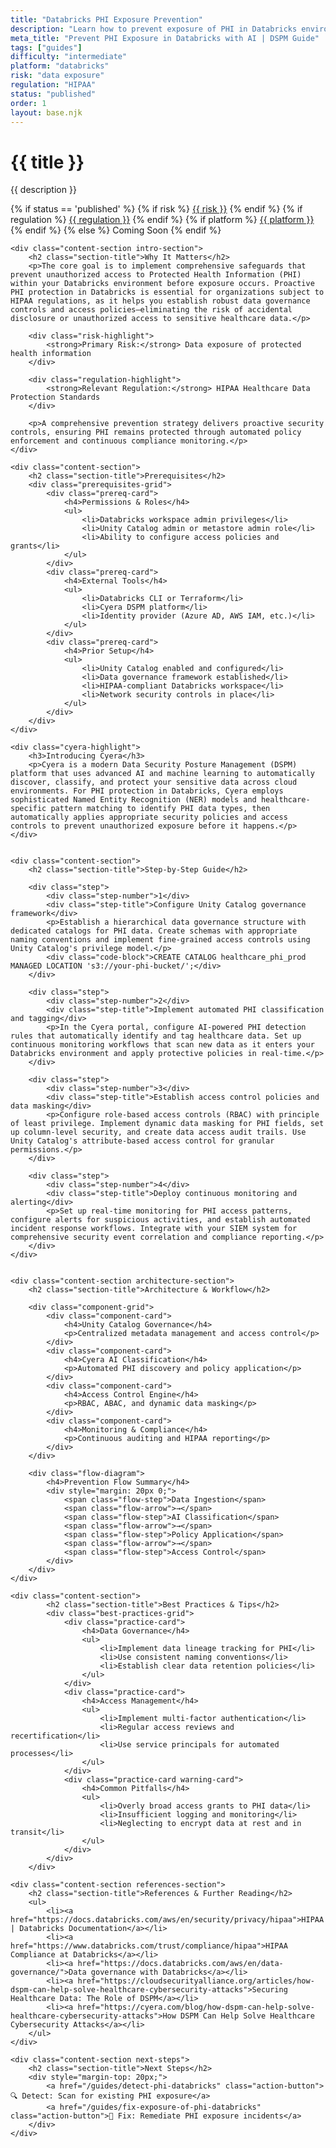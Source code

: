 ```yaml
---
title: "Databricks PHI Exposure Prevention"
description: "Learn how to prevent exposure of PHI in Databricks environments. Follow step-by-step guidance for HIPAA compliance and healthcare data protection."
meta_title: "Prevent PHI Exposure in Databricks with AI | DSPM Guide"
tags: ["guides"]
difficulty: "intermediate"
platform: "databricks"
risk: "data exposure"
regulation: "HIPAA"
status: "published"
order: 1
layout: base.njk
---
```


<div class="container">
    <div class="header">
        <h1>{{ title }}</h1>
        <p>{{ description }}</p>
        <div class="guide-tags-container">
			<div class="guide-tags-wrapper">
		    {% if status == 'published' %}
		        {% if risk %}
		        <a href="/risk/{{ risk | downcase | replace: ' ', '-' }}/" class="guide-tag risk">{{ risk }}</a>
		        {% endif %}
		        {% if regulation %}
		        <a href="/regulation/{{ regulation | downcase | replace: ' ', '-' }}/" class="guide-tag regulation">{{ regulation }}</a>
		        {% endif %}
		        {% if platform %}
		        <a href="/platforms/{{ platform | downcase | replace: ' ', '-' }}/" class="guide-tag platform">{{ platform }}</a>
		        {% endif %}
		    {% else %}
		        <span class="guide-tag coming-soon">Coming Soon</span>
		    {% endif %}
		</div>
		</div>
    </div>

    <div class="content-section intro-section">
        <h2 class="section-title">Why It Matters</h2>
        <p>The core goal is to implement comprehensive safeguards that prevent unauthorized access to Protected Health Information (PHI) within your Databricks environment before exposure occurs. Proactive PHI protection in Databricks is essential for organizations subject to HIPAA regulations, as it helps you establish robust data governance controls and access policies—eliminating the risk of accidental disclosure or unauthorized access to sensitive healthcare data.</p>
        
        <div class="risk-highlight">
            <strong>Primary Risk:</strong> Data exposure of protected health information
        </div>
        
        <div class="regulation-highlight">
            <strong>Relevant Regulation:</strong> HIPAA Healthcare Data Protection Standards
        </div>
        
        <p>A comprehensive prevention strategy delivers proactive security controls, ensuring PHI remains protected through automated policy enforcement and continuous compliance monitoring.</p>
    </div>

    <div class="content-section">
        <h2 class="section-title">Prerequisites</h2>
        <div class="prerequisites-grid">
            <div class="prereq-card">
                <h4>Permissions & Roles</h4>
                <ul>
                    <li>Databricks workspace admin privileges</li>
                    <li>Unity Catalog admin or metastore admin role</li>
                    <li>Ability to configure access policies and grants</li>
                </ul>
            </div>
            <div class="prereq-card">
                <h4>External Tools</h4>
                <ul>
                    <li>Databricks CLI or Terraform</li>
                    <li>Cyera DSPM platform</li>
                    <li>Identity provider (Azure AD, AWS IAM, etc.)</li>
                </ul>
            </div>
            <div class="prereq-card">
                <h4>Prior Setup</h4>
                <ul>
                    <li>Unity Catalog enabled and configured</li>
                    <li>Data governance framework established</li>
                    <li>HIPAA-compliant Databricks workspace</li>
                    <li>Network security controls in place</li>
                </ul>
            </div>
        </div>
    </div>
	
    <div class="cyera-highlight">
        <h3>Introducing Cyera</h3>
        <p>Cyera is a modern Data Security Posture Management (DSPM) platform that uses advanced AI and machine learning to automatically discover, classify, and protect your sensitive data across cloud environments. For PHI protection in Databricks, Cyera employs sophisticated Named Entity Recognition (NER) models and healthcare-specific pattern matching to identify PHI data types, then automatically applies appropriate security policies and access controls to prevent unauthorized exposure before it happens.</p>
    </div>
	

    <div class="content-section">
        <h2 class="section-title">Step-by-Step Guide</h2>
        
        <div class="step">
            <div class="step-number">1</div>
            <div class="step-title">Configure Unity Catalog governance framework</div>
            <p>Establish a hierarchical data governance structure with dedicated catalogs for PHI data. Create schemas with appropriate naming conventions and implement fine-grained access controls using Unity Catalog's privilege model.</p>
            <div class="code-block">CREATE CATALOG healthcare_phi_prod MANAGED LOCATION 's3://your-phi-bucket/';</div>
        </div>

        <div class="step">
            <div class="step-number">2</div>
            <div class="step-title">Implement automated PHI classification and tagging</div>
            <p>In the Cyera portal, configure AI-powered PHI detection rules that automatically identify and tag healthcare data. Set up continuous monitoring workflows that scan new data as it enters your Databricks environment and apply protective policies in real-time.</p>
        </div>

        <div class="step">
            <div class="step-number">3</div>
            <div class="step-title">Establish access control policies and data masking</div>
            <p>Configure role-based access controls (RBAC) with principle of least privilege. Implement dynamic data masking for PHI fields, set up column-level security, and create data access audit trails. Use Unity Catalog's attribute-based access control for granular permissions.</p>
        </div>

        <div class="step">
            <div class="step-number">4</div>
            <div class="step-title">Deploy continuous monitoring and alerting</div>
            <p>Set up real-time monitoring for PHI access patterns, configure alerts for suspicious activities, and establish automated incident response workflows. Integrate with your SIEM system for comprehensive security event correlation and compliance reporting.</p>
        </div>
    </div>


    <div class="content-section architecture-section">
        <h2 class="section-title">Architecture & Workflow</h2>
        
        <div class="component-grid">
            <div class="component-card">
                <h4>Unity Catalog Governance</h4>
                <p>Centralized metadata management and access control</p>
            </div>
            <div class="component-card">
                <h4>Cyera AI Classification</h4>
                <p>Automated PHI discovery and policy application</p>
            </div>
            <div class="component-card">
                <h4>Access Control Engine</h4>
                <p>RBAC, ABAC, and dynamic data masking</p>
            </div>
            <div class="component-card">
                <h4>Monitoring & Compliance</h4>
                <p>Continuous auditing and HIPAA reporting</p>
            </div>
        </div>

        <div class="flow-diagram">
            <h4>Prevention Flow Summary</h4>
            <div style="margin: 20px 0;">
                <span class="flow-step">Data Ingestion</span>
                <span class="flow-arrow">→</span>
                <span class="flow-step">AI Classification</span>
                <span class="flow-arrow">→</span>
                <span class="flow-step">Policy Application</span>
                <span class="flow-arrow">→</span>
                <span class="flow-step">Access Control</span>
            </div>
        </div>
    </div>

	<div class="content-section">
	        <h2 class="section-title">Best Practices & Tips</h2>
	        <div class="best-practices-grid">
	            <div class="practice-card">
	                <h4>Data Governance</h4>
	                <ul>
	                    <li>Implement data lineage tracking for PHI</li>
	                    <li>Use consistent naming conventions</li>
	                    <li>Establish clear data retention policies</li>
	                </ul>
	            </div>
	            <div class="practice-card">
	                <h4>Access Management</h4>
	                <ul>
	                    <li>Implement multi-factor authentication</li>
	                    <li>Regular access reviews and recertification</li>
	                    <li>Use service principals for automated processes</li>
	                </ul>
	            </div>
	            <div class="practice-card warning-card">
	                <h4>Common Pitfalls</h4>
	                <ul>
	                    <li>Overly broad access grants to PHI data</li>
	                    <li>Insufficient logging and monitoring</li>
	                    <li>Neglecting to encrypt data at rest and in transit</li>
	                </ul>
	            </div>
	        </div>
	    </div>

    <div class="content-section references-section">
        <h2 class="section-title">References & Further Reading</h2>
        <ul>
            <li><a href="https://docs.databricks.com/aws/en/security/privacy/hipaa">HIPAA | Databricks Documentation</a></li>
            <li><a href="https://www.databricks.com/trust/compliance/hipaa">HIPAA Compliance at Databricks</a></li>
            <li><a href="https://docs.databricks.com/aws/en/data-governance/">Data governance with Databricks</a></li>
            <li><a href="https://cloudsecurityalliance.org/articles/how-dspm-can-help-solve-healthcare-cybersecurity-attacks">Securing Healthcare Data: The Role of DSPM</a></li>
            <li><a href="https://cyera.com/blog/how-dspm-can-help-solve-healthcare-cybersecurity-attacks">How DSPM Can Help Solve Healthcare Cybersecurity Attacks</a></li>
        </ul>
    </div>

    <div class="content-section next-steps">
        <h2 class="section-title">Next Steps</h2>
        <div style="margin-top: 20px;">
            <a href="/guides/detect-phi-databricks" class="action-button">🔍 Detect: Scan for existing PHI exposure</a>
            <a href="/guides/fix-exposure-of-phi-databricks" class="action-button">🔧 Fix: Remediate PHI exposure incidents</a>
        </div>
    </div>
</div>